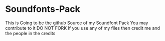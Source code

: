 # Soundfonts-Pack
This is Going to be the github Source of my Soundfont Pack
You may contribute to it DO NOT FORK
If you use any of my files then credit me and the people in the credits
